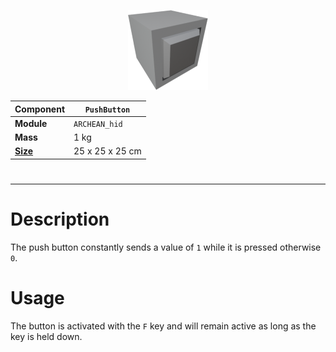<p align="center">
  <img src="PushButton.png" />
</p>

|Component|`PushButton`|
|---|---|
|**Module**|`ARCHEAN_hid`|
|**Mass**|1 kg|
|[**Size**](# "Based on the component's occupancy in a fixed 25cm grid.")|25 x 25 x 25 cm|
#
---

# Description
The push button constantly sends a value of `1` while it is pressed otherwise `0`.

# Usage
The button is activated with the `F` key and will remain active as long as the key is held down.
